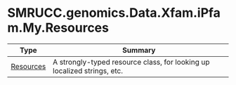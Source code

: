 ﻿
# SMRUCC.genomics.Data.Xfam.iPfam.My.Resources

|Type|Summary|
|----|-------|
|[Resources](./Resources.md)|A strongly-typed resource class, for looking up localized strings, etc.|

